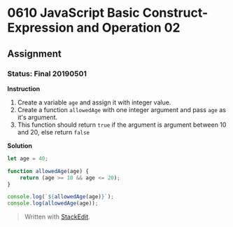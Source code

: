 # 0610 JavaScript Basic Construct- Expression and Operation 02
## Assignment
### Status: Final 20190501

**Instruction**
 1. Create a variable `age` and assign it with integer value.
 2. Create a function `allowedAge` with one integer argument and pass `age` as it's argument.
 3. This function should return `true` if the argument is argument between 10 and 20, else return `false`

**Solution**
```JavaScript
let age = 40;

function allowedAge(age) {
	return (age >= 10 && age <= 20);
}

console.log(`${allowedAge(age)}`);
console.log(allowedAge(age));
```

> Written with [StackEdit](https://stackedit.io/).